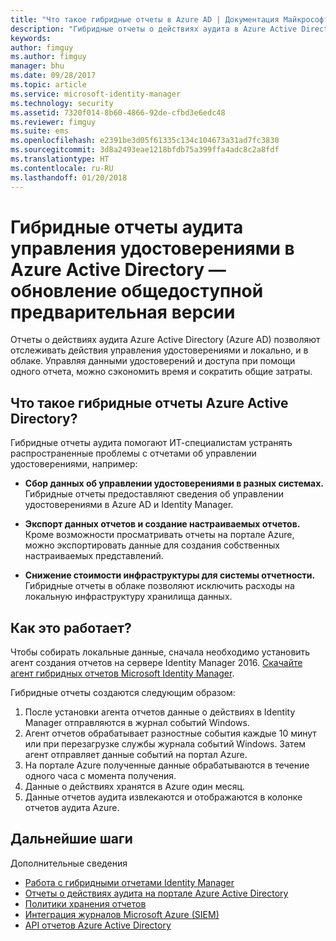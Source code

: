 ```yaml
---
title: "Что такое гибридные отчеты в Azure AD | Документация Майкрософт"
description: "Гибридные отчеты о действиях аудита в Azure Active Directory позволяют просматривать облачные и локальные события аудита."
keywords: 
author: fimguy
ms.author: fimguy
manager: bhu
ms.date: 09/28/2017
ms.topic: article
ms.service: microsoft-identity-manager
ms.technology: security
ms.assetid: 7320f014-8b60-4866-92de-cfbd3e6edc48
ms.reviewer: fimguy
ms.suite: ems
ms.openlocfilehash: e2391be3d05f61335c134c104673a31ad7fc3830
ms.sourcegitcommit: 3d8a2493eae1218bfdb75a399ffa4adc8c2a8fdf
ms.translationtype: HT
ms.contentlocale: ru-RU
ms.lasthandoff: 01/20/2018
---
```

# <a name="hybrid-identity-management-audit-reporting-in-azure-active-directory-public-preview-refresh"></a>Гибридные отчеты аудита управления удостоверениями в Azure Active Directory — обновление общедоступной предварительная версии
Отчеты о действиях аудита Azure Active Directory (Azure AD) позволяют отслеживать действия управления удостоверениями и локально, и в облаке. Управляя данными удостоверений и доступа при помощи одного отчета, можно сэкономить время и сократить общие затраты.

## <a name="what-is-azure-active-directory-hybrid-reporting"></a>Что такое гибридные отчеты Azure Active Directory?
Гибридные отчеты аудита помогают ИТ-специалистам устранять распространенные проблемы с отчетами об управлении удостоверениями, например:

* **Сбор данных об управлении удостоверениями в разных системах.** Гибридные отчеты предоставляют сведения об управлении удостоверениями в Azure AD и Identity Manager.

* **Экспорт данных отчетов и создание настраиваемых отчетов.** Кроме возможности просматривать отчеты на портале Azure, можно экспортировать данные для создания собственных настраиваемых представлений.

* **Снижение стоимости инфраструктуры для системы отчетности.** Гибридные отчеты в облаке позволяют исключить расходы на локальную инфраструктуру хранилища данных.

## <a name="how-does-it-work"></a>Как это работает?

Чтобы собирать локальные данные, сначала необходимо установить агент создания отчетов на сервере Identity Manager 2016. [Скачайте агент гибридных отчетов Microsoft Identity Manager](https://www.microsoft.com/download/details.aspx?id=55112).

Гибридные отчеты создаются следующим образом:
1. После установки агента отчетов данные о действиях в Identity Manager отправляются в журнал событий Windows.
2. Агент отчетов обрабатывает разностные события каждые 10 минут или при перезагрузке службы журнала событий Windows. Затем агент отправляет данные событий на портал Azure.
3. На портале Azure полученные данные обрабатываются в течение одного часа с момента получения.
4. Данные о действиях хранятся в Azure один месяц.
5. Данные отчетов аудита извлекаются и отображаются в колонке отчетов аудита Azure.

## <a name="next-steps"></a>Дальнейшие шаги
Дополнительные сведения
- [Работа с гибридными отчетами Identity Manager](working-with-identity-manager-hybrid-reporting.md)
- [Отчеты о действиях аудита на портале Azure Active Directory](https://docs.microsoft.com/azure/active-directory/active-directory-reporting-activity-audit-logs)
- [Политики хранения отчетов](https://docs.microsoft.com/azure/active-directory/active-directory-reporting-retention)
- [Интеграция журналов Microsoft Azure (SIEM)](https://docs.microsoft.com/azure/security/security-azure-log-integration-overview)
- [API отчетов Azure Active Directory](https://docs.microsoft.com/azure/active-directory/active-directory-reporting-api-getting-started)

